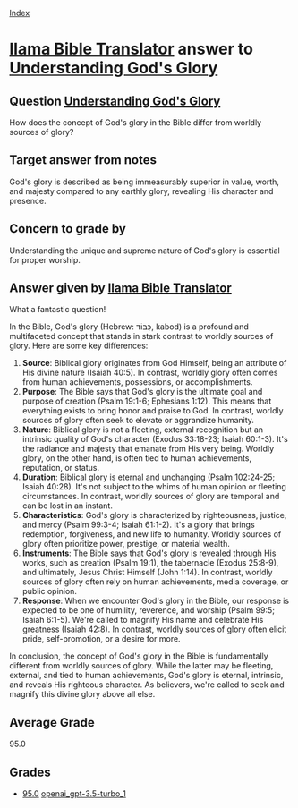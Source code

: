 
[Index](../../../index.md)
# [llama Bible Translator](../../answering_models/llama_Bible_Translator.md) answer to [Understanding God's Glory](../../questions/Understanding_God_s_Glory.md)

## Question [Understanding God's Glory](../../questions/Understanding_God_s_Glory.md)
How does the concept of God's glory in the Bible differ from worldly sources of glory?

## Target answer from notes
God's glory is described as being immeasurably superior in value, worth, and majesty compared to any earthly glory, revealing His character and presence.

## Concern to grade by
Understanding the unique and supreme nature of God's glory is essential for proper worship.

## Answer given by [llama Bible Translator](../../answering_models/llama_Bible_Translator.md)
What a fantastic question!

In the Bible, God's glory (Hebrew: כָּבוֹד, kabod) is a profound and multifaceted concept that stands in stark contrast to worldly sources of glory. Here are some key differences:

1. **Source**: Biblical glory originates from God Himself, being an attribute of His divine nature (Isaiah 40:5). In contrast, worldly glory often comes from human achievements, possessions, or accomplishments.
2. **Purpose**: The Bible says that God's glory is the ultimate goal and purpose of creation (Psalm 19:1-6; Ephesians 1:12). This means that everything exists to bring honor and praise to God. In contrast, worldly sources of glory often seek to elevate or aggrandize humanity.
3. **Nature**: Biblical glory is not a fleeting, external recognition but an intrinsic quality of God's character (Exodus 33:18-23; Isaiah 60:1-3). It's the radiance and majesty that emanate from His very being. Worldly glory, on the other hand, is often tied to human achievements, reputation, or status.
4. **Duration**: Biblical glory is eternal and unchanging (Psalm 102:24-25; Isaiah 40:28). It's not subject to the whims of human opinion or fleeting circumstances. In contrast, worldly sources of glory are temporal and can be lost in an instant.
5. **Characteristics**: God's glory is characterized by righteousness, justice, and mercy (Psalm 99:3-4; Isaiah 61:1-2). It's a glory that brings redemption, forgiveness, and new life to humanity. Worldly sources of glory often prioritize power, prestige, or material wealth.
6. **Instruments**: The Bible says that God's glory is revealed through His works, such as creation (Psalm 19:1), the tabernacle (Exodus 25:8-9), and ultimately, Jesus Christ Himself (John 1:14). In contrast, worldly sources of glory often rely on human achievements, media coverage, or public opinion.
7. **Response**: When we encounter God's glory in the Bible, our response is expected to be one of humility, reverence, and worship (Psalm 99:5; Isaiah 6:1-5). We're called to magnify His name and celebrate His greatness (Isaiah 42:8). In contrast, worldly sources of glory often elicit pride, self-promotion, or a desire for more.

In conclusion, the concept of God's glory in the Bible is fundamentally different from worldly sources of glory. While the latter may be fleeting, external, and tied to human achievements, God's glory is eternal, intrinsic, and reveals His righteous character. As believers, we're called to seek and magnify this divine glory above all else.

## Average Grade
95.0

## Grades
 * [95.0](./Understanding_God_s_Glory_grades/openai_gpt-3.5-turbo_1.md) [openai_gpt-3.5-turbo_1](../../grading_models/openai_gpt-3.5-turbo_1.md)
